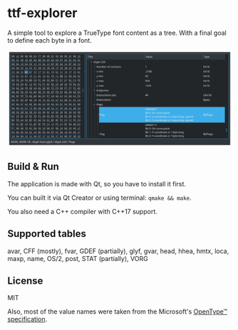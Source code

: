 # ttf-explorer

A simple tool to explore a TrueType font content as a tree.
With a final goal to define each byte in a font.

![](.github/screenshot.png)

## Build & Run

The application is made with Qt, so you have to install it first.

You can built it via Qt Creator or using terminal: `qmake && make`.

You also need a C++ compiler with C++17 support.

## Supported tables

avar,
CFF (mostly),
fvar,
GDEF (partially),
glyf,
gvar,
head,
hhea,
hmtx,
loca,
maxp,
name,
OS/2,
post,
STAT (partially),
VORG

## License

MIT

Also, most of the value names were taken from the Microsoft's
[OpenType™ specification](https://docs.microsoft.com/en-us/typography/opentype/spec/).
